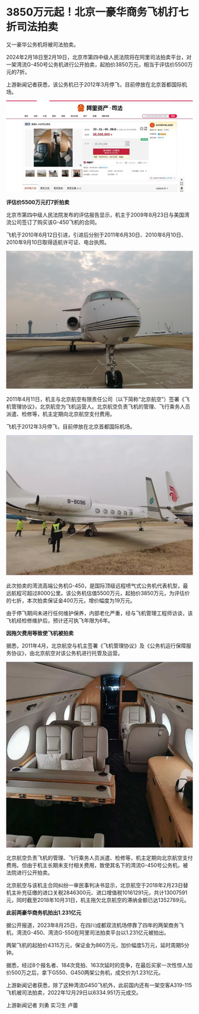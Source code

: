 # 3850万元起！北京一豪华商务飞机打七折司法拍卖

又一豪华公务机将被司法拍卖。

2024年2月18日至2月19日，北京市第四中级人民法院将在阿里司法拍卖平台，对一架湾流G-450号公务机进行公开拍卖，起拍价3850万元，相当于评估价5500万元的7折。

上游新闻记者获悉，该公务机已于2012年3月停飞，目前停放在北京首都国际机场。

![ffbf3c90fa7fa60d426706f37ec5e6c8.jpg](https://raw.githubusercontent.com/qqhsx/qqnews_image/main/2024/01/16/3850万元起！北京一豪华商务飞机打七折司法拍卖/ffbf3c90fa7fa60d426706f37ec5e6c8.jpg)

**评估价5500万元打7折拍卖**

北京市第四中级人民法院发布的评估报告显示，机主于2009年8月23日与美国湾流公司签订了购买该G-450飞机的合同。

飞机于2010年6月12日引进，引进后分别于2011年6月30日、2010年6月10日、2010年9月10日取得适航许可证、电台执照。

![566d0d3440d346e1ebfc2c9953169b19.jpg](https://raw.githubusercontent.com/qqhsx/qqnews_image/main/2024/01/16/3850万元起！北京一豪华商务飞机打七折司法拍卖/566d0d3440d346e1ebfc2c9953169b19.jpg)

2011年4月11日，机主与北京航空有限责任公司（以下简称“北京航空”）签署《飞机管理协议》，北京航空为飞机运营人。北京航空负责飞机的管理、飞行乘务人员派遣、检修等，机主定期向北京航空支付费用。

飞机于2012年3月停飞，目前停放在北京首都国际机场。

![ffe23f03b0cdfedbdb9af71453706e36.jpg](https://raw.githubusercontent.com/qqhsx/qqnews_image/main/2024/01/16/3850万元起！北京一豪华商务飞机打七折司法拍卖/ffe23f03b0cdfedbdb9af71453706e36.jpg)

此次拍卖的湾流高端公务机G-450，是国际顶级远程喷气式公务机代表机型，最远航程可超过8000公里。该公务机估值5500万元，起拍价3850万元，为评估价的七折，本次拍卖保证金400万元，增价幅度为19万元。

由于停飞期间未进行任何维护保养，内部老化严重，经与飞机管理工程师访谈，该飞机经检修维护后，预计还可执飞年限为6年。

**因拖欠费用等致使飞机被拍卖**

据悉，2011年4月，北京航空与机主签署《飞机管理协议》及《公务机运行保障服务协议》，由北京航空对该公务机进行托管及运营。

![a4519c44af5bf2debdc3c4e079dd459e.jpg](https://raw.githubusercontent.com/qqhsx/qqnews_image/main/2024/01/16/3850万元起！北京一豪华商务飞机打七折司法拍卖/a4519c44af5bf2debdc3c4e079dd459e.jpg)

北京航空负责飞机的管理、飞行乘务人员派遣、检修等，机主定期向北京航空支付费用。但由于机主长期未支付相关费用，致使其名下的湾流G-450号公务机，被法院进行公开拍卖。

北京航空与该机主合同纠纷一审民事判决书显示，北京航空于2018年2月23日替机主补充征缴的进口关税2846300元、进口增值税10161291元，共计13007591元，同时截至2018年10月31日，机主拖欠北京航空的滞纳金额已达1352789元。

**此前两豪华商务机拍出1.231亿元**

据公开报道，2023年8月25日，在四川成都双流机场停靠了四年的两架商务飞机，湾流G-450、湾流G-550在阿里司法拍卖平台以1.231亿元被拍出。

两架飞机的起拍价4315万元，保证金为860万元，加价幅度5万元，延时周期5分钟。

据悉，经过8个报名者、184次竞拍、163次延时的竞争，在最后买家一次性惊人加价500万之后，拿下G550、G450两架公务机，成交价为1.231亿元。

上游新闻记者获悉，除了这种湾流G450飞机外，此前国内还有一架空客A319-115飞机被司法拍卖，2022年12月29日以6334.951万元成交。

上游新闻记者 刘勇 实习生 卢蕾

